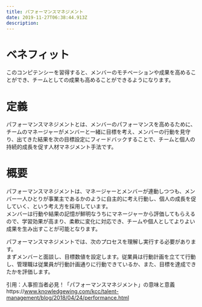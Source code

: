 ```yaml
---
title: パフォーマンスマネジメント
date: 2019-11-27T06:38:44.913Z
description:
---
```

# ベネフィット

このコンピテンシーを習得すると、メンバーのモチベーションや成果を高めることができ、チームとしての成果も高めることができるようになります。

# 定義

パフォーマンスマネジメントとは、メンバーのパフォーマンスを高めるために、チームのマネージャーがメンバーと一緒に目標を考え、メンバーの行動を見守り、出てきた結果を次の目標設定にフィードバックすることで、チームと個人の持続的成長を促す人材マネジメント手法です。

# 概要

パフォーマンスマネジメントは、マネージャーとメンバーが連動しつつも、メンバー一人ひとりが事業主であるかのように自主的に考え行動し、個人の成長を促していく、という考え方を採用しています。\
メンバーは行動や結果の記憶が鮮明なうちにマネージャーから評価してもらえるので、学習効果が高まり、柔軟に変化に対応でき、チームや個人としてよりよい成果を生み出すことが可能となります。

パフォーマンスマネジメントでは、次のプロセスを理解し実行する必要があります。\
まずメンバーと面談し、目標数値を設定します。従業員は行動計画を立てて行動し、管理職は従業員が行動計画通りに行動できているか、また、目標を達成できたかを評価します。



引用：人事担当者必見！「パフォーマンスマネジメント」の意味と意義https://www.knowledgewing.com/kcc/talent-management/blog/2018/04/24/performance.html
